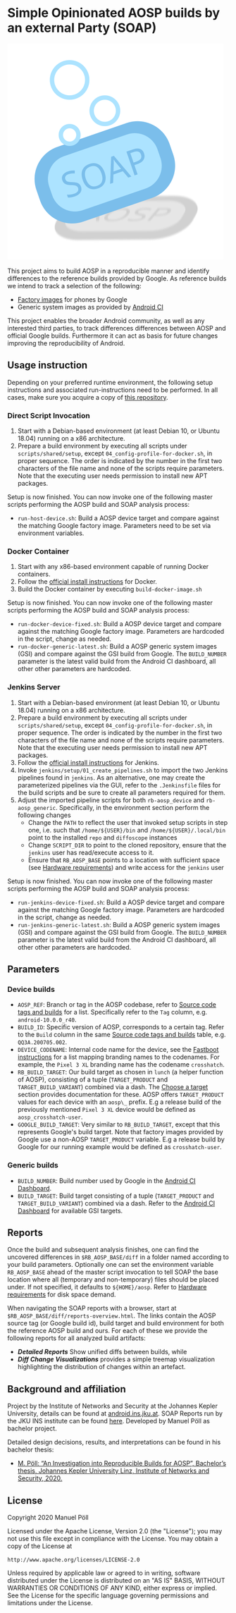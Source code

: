 
# Simple Opinionated AOSP builds by an external Party (SOAP)

![SOAP logo](branding/soap-icon-v2.svg "SOAP logo")

This project aims to build AOSP in a reproducible manner and identify differences to the reference builds provided by Google. As reference builds we intend to track a selection of the following:
* [Factory images](https://developers.google.com/android/images) for phones by Google
* Generic system images as provided by [Android CI](https://ci.android.com)

This project enables the broader Android community, as well as any interested third parties, to track differences differences between AOSP and official Google builds. Furthermore it can act as basis for future changes improving the reproducibility of Android.

## Usage instruction

Depending on your preferred runtime environment, the following setup instructions and associated run-instructions need to be performed. In all cases, make sure you acquire a copy of [this repository](https://github.com/mobilesec/reproducible-builds-aosp).

### Direct Script Invocation

1. Start with a Debian-based environment (at least Debian 10, or Ubuntu 18.04) running on a x86 architecture.
2. Prepare a build environment by executing all scripts under `scripts/shared/setup`, except `04_config-profile-for-docker.sh`, in proper sequence. The order is indicated by the number in the first two characters of the file name and none of the scripts require parameters. Note that the executing user needs permission to install new APT packages.

Setup is now finished. You can now invoke one of the following master scripts performing the AOSP build and SOAP analysis process:

- `run-host-device.sh`: Build a AOSP device target and compare against the matching Google factory image. Parameters need to be set via environment variables.

### Docker Container

1. Start with any x86-based environment capable of running Docker containers.
2. Follow the [official install instructions](https://docs.docker.com/engine/install/) for Docker.
3. Build the Docker container by executing `build-docker-image.sh`

Setup is now finished. You can now invoke one of the following master scripts performing the AOSP build and SOAP analysis process:

- `run-docker-device-fixed.sh`: Build a AOSP device target and compare against the matching Google factory image. Parameters are hardcoded in the script, change as needed.
- `run-docker-generic-latest.sh`: Build a AOSP generic system images (GSI) and compare against the GSI build from Google. The `BUILD_NUMBER` parameter is the latest valid build from the Android CI dashboard, all other other parameters are hardcoded.

### Jenkins Server

1. Start with a Debian-based environment (at least Debian 10, or Ubuntu 18.04) running on a x86 architecture.
2. Prepare a build environment by executing all scripts under `scripts/shared/setup`, except `04_config-profile-for-docker.sh`, in proper sequence. The order is indicated by the number in the first two characters of the file name and none of the scripts require parameters. Note that the executing user needs permission to install new APT packages.
3. Follow the [official install instructions](https://www.jenkins.io/doc/book/installing/#debianubuntu) for Jenkins.
4. Invoke `jenkins/setup/01_create_pipelines.sh` to import the two Jenkins pipelines found in `jenkins`. As an alternative, one may create the parameterized pipelines via the GUI, refer to the `.Jenkinsfile` files for the build scripts and be sure to create all parameters required for them.
5. Adjust the imported pipeline scripts for both `rb-aosp_device`  and `rb-aosp_generic`. Specifically, in the environment section perform the following changes
   - Change the `PATH` to reflect the user that invoked setup scripts in step one, i.e. such that `/home/${USER}/bin` and `/home/${USER}/.local/bin` point to the installed `repo` and `diffoscope` instances
   - Change `SCRIPT_DIR` to point to the cloned repository, ensure that the `jenkins` user has read/execute access to it.
   - Ensure that `RB_AOSP_BASE` points to a location with sufficient space (see [Hardware requirements](https://source.android.com/setup/build/requirements\#hardware-requirements)) and write access for the `jenkins` user

Setup is now finished. You can now invoke one of the following master scripts performing the AOSP build and SOAP analysis process:

- `run-jenkins-device-fixed.sh`: Build a AOSP device target and compare against the matching Google factory image. Parameters are hardcoded in the script, change as needed.
- `run-jenkins-generic-latest.sh`: Build a AOSP generic system images (GSI) and compare against the GSI build from Google. The `BUILD_NUMBER` parameter is the latest valid build from the Android CI dashboard, all other other parameters are hardcoded.

## Parameters

### Device builds

- `AOSP_REF`: Branch or tag in the AOSP codebase, refer to [Source code tags and builds](https://source.android.com/setup/start/build-numbers\#source-code-tags-and-builds) for a list. Specifically refer to the `Tag` column, e.g. `android-10.0.0_r40`.
- `BUILD_ID`: Specific version of AOSP, corresponds to a certain tag. Refer to the `Build` column in the same [Source code tags and builds](https://source.android.com/setup/start/build-numbers\#source-code-tags-and-builds) table, e.g. `QQ3A.200705.002`.
- `DEVICE_CODENAME`: Internal code name for the device, see the [Fastboot instructions](https://source.android.com/setup/build/running\#booting-into-fastboot-mode) for a list mapping branding names to the codenames. For example, the `Pixel 3 XL` branding name has the codename `crosshatch`.
- `RB_BUILD_TARGET`: Our build target as chosen in `lunch` (a helper function of AOSP), consisting of a tuple (`TARGET_PRODUCT` and `TARGET_BUILD_VARIANT`) combined via a dash. The [Choose a target](https://source.android.com/setup/build/building\#choose-a-target) section provides documentation for these. AOSP offers `TARGET_PRODUCT` values for each device with an `aosp\_` prefix. E.g a release build of the previously mentioned `Pixel 3 XL` device would be defined as `aosp_crosshatch-user`.
- `GOOGLE_BUILD_TARGET`: Very similar to `RB_BUILD_TARGET`, except that this represents Google's build target. Note that factory images provided by Google use a non-AOSP `TARGET_PRODUCT` variable. E.g a release build by Google for our running example would be defined as `crosshatch-user`.

### Generic builds

- `BUILD_NUMBER`: Build number used by Google in the [Android CI Dashboard](https://ci.android.com).
- `BUILD_TARGET`: Build target consisting of a tuple (`TARGET_PRODUCT` and `TARGET_BUILD_VARIANT`) combined via a dash. Refer to the [Android CI Dashboard](https://ci.android.com) for available GSI targets.

## Reports

Once the build and subsequent analysis finishes, one can find the uncovered differences in `$RB_AOSP_BASE/diff` in a folder named according to your build parameters. Optionally one can set the environment variable `RB_AOSP_BASE` ahead of the master script invocation to tell SOAP the base location where all (temporary and non-temporary) files should be placed under. If not specified, it defaults to `${HOME}/aosp`. Refer to [Hardware requirements](https://source.android.com/setup/build/requirements\#hardware-requirements) for disk space demand.

When navigating the SOAP reports with a browser, start at `$RB_AOSP_BASE/diff/reports-overview.html`. The links contain the AOSP source tag (or Google build id), build target and build environment for both the reference AOSP build and ours. For each of these we provide the following reports for all analyzed build artifacts:

- ***Detailed Reports*** Show unified diffs between builds, while
- ***Diff Change Visualizations*** provides a simple treemap visualization highlighting the distribution of changes within an artefact.

## Background and affiliation

Project by the Institute of Networks and Security at the Johannes Kepler University, details can be found at [android.ins.jku.at](https://android.ins.jku.at/reproducible-builds/). SOAP Reports run by the JKU INS institute can be found [here](https://android.ins.jku.at/soap/report-overview.html). Developed by Manuel Pöll as bachelor project.

Detailed design decisions, results, and interpretations can be found in his bachelor thesis:
- [M. Pöll: “An Investigation into Reproducible Builds for AOSP”, Bachelor’s thesis, Johannes Kepler University Linz, Institute of Networks and Security, 2020.](https://github.com/mobilesec/reproducible-builds-aosp/raw/master/background-work/An-Investigation-Into-Reproducible-Builds-for-AOSP.pdf)

## License

Copyright 2020 Manuel Pöll

Licensed under the Apache License, Version 2.0 (the "License");
you may not use this file except in compliance with the License.
You may obtain a copy of the License at

    http://www.apache.org/licenses/LICENSE-2.0

Unless required by applicable law or agreed to in writing, software
distributed under the License is distributed on an "AS IS" BASIS,
WITHOUT WARRANTIES OR CONDITIONS OF ANY KIND, either express or implied.
See the License for the specific language governing permissions and
limitations under the License.
